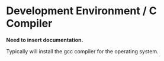 # Development Environment / C Compiler #

**Need to insert documentation.**

Typically will install the gcc compiler for the operating system.
